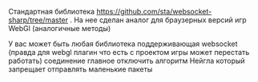 Стандартная библиотека https://github.com/sta/websocket-sharp/tree/master . На нее сделан аналог для браузерных версий игр WebGl (аналогичные методы)

У вас может быть любая библиотека поддерживающая websocket (правда для webgl плагин что есть с проектом игры может перестать работать) соединение главное отключить алгоритм Нейгла который запрещает отправлять маленькие пакеты